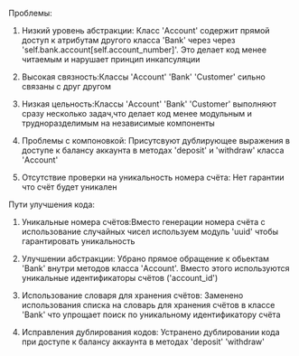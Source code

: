 Проблемы:
1) Низкий уровень абстракции: Класс 'Account' содержит прямой доступ к атрибутам другого класса 'Bank' через через 'self.bank.account[self.account_number]'. Это делает код менее читаемым и нарушает принцип инкапсуляции

2) Высокая связность:Классы 'Account' 'Bank' 'Customer' сильно связаны с друг другом

3) Низкая цельность:Классы 'Account' 'Bank' 'Customer' выполняют сразу несколько задач,что делает код менее модульным и трудноразделимым на независимые компоненты

4) Проблемы с компоновкой: Присутсвуют дублирующее выражения в доступе к балансу аккаунта в методах 'deposit' и 'withdraw' класса 'Account'

5) Отсутствие проверки на уникальность номера счёта: Нет гарантии что счёт будет уникален


Пути улучшения кода:

1) Уникальные номера счётов:Вместо генерации номера счёта с использование случайных чисел используем модуль 'uuid' чтобы гарантировать уникальность

2) Улучшении абстракции: Убрано прямое обращение к обьектам 'Bank' внутри методов класса 'Account'. Вместо этого используются уникальные идентификаторы счётов ('account_id')

3) Использование словаря для хранения счётов: Заменено использования списка на словарь для хранения счётов в классе 'Bank' что упрощает поиск по уникальному идентификатору счёта

4) Исправления дублирования кодов: Устранено дублировании кода при доступе к балансу аккаунта в методах 'deposit' 'withdraw'